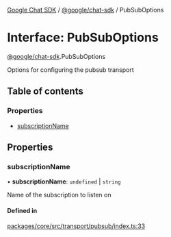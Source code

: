 [Google Chat SDK](../README.md) / [@google/chat-sdk](../modules/google_chat_sdk.md) / PubSubOptions

# Interface: PubSubOptions

[@google/chat-sdk](../modules/google_chat_sdk.md).PubSubOptions

Options for configuring the pubsub transport

## Table of contents

### Properties

- [subscriptionName](google_chat_sdk.PubSubOptions.md#subscriptionname)

## Properties

### subscriptionName

• **subscriptionName**: `undefined` \| `string`

Name of the subscription to listen on

#### Defined in

[packages/core/src/transport/pubsub/index.ts:33](https://github.com/googlestaging/chat-framework-nodejs/blob/1a0ee86/packages/core/src/transport/pubsub/index.ts#L33)
